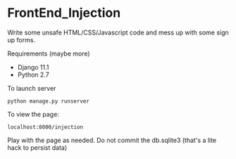 FrontEnd_Injection
===========

Write some unsafe HTML/CSS/Javascript code and mess up with some sign up forms. 

Requirements (maybe more)
- Django 11.1
- Python 2.7


To launch server

`python manage.py runserver`

To view the page:

`localhost:8000/injection`

Play with the page as needed. Do not commit the db.sqlite3 (that's a lite hack to persist data)
